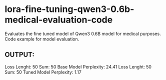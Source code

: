 # lora-fine-tuning-qwen3-0.6b-medical-evaluation-code
Evaluates the fine tuned model of Qwen3 0.6B model for medical purposes. Code example for model evaluation.

## OUTPUT: 
Loss Lenght: 50
Sum: 50
Base Model Perplexity: 24.41
Loss Lenght: 50
Sum: 50
Tuned Model Perplexity: 1.17
